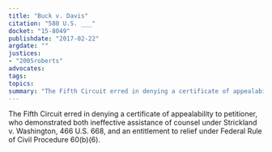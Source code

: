 ```yaml
---
title: "Buck v. Davis"
citation: "580 U.S. ___"
docket: "15-8049"
publishdate: "2017-02-22"
argdate: ""
justices:
- "2005roberts"
advocates:
tags:
topics:
summary: "The Fifth Circuit erred in denying a certificate of appealability to petitioner, who demonstrated both ineffective assistance of counsel under Strickland v. Washington, 466 U.S. 668, and an entitlement to relief under Federal Rule of Civil Procedure 60(b)(6)."
---
```

The Fifth Circuit erred in denying a certificate of appealability to petitioner, who demonstrated both ineffective assistance of counsel under Strickland v. Washington, 466 U.S. 668, and an entitlement to relief under Federal Rule of Civil Procedure 60(b)(6).

